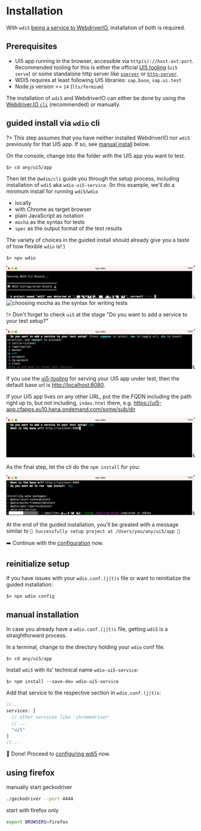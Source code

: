 # Installation

With `wdi5` [being a service to WebdriverIO](https://webdriver.io/docs/wdio-ui5-service), installation of both is required.

## Prerequisites

- UI5 app running in the browser, accessible via `http(s)://host.ext:port`.
  Recommended tooling for this is either the official [UI5 tooling](https://github.com/SAP/ui5-tooling) (`ui5 serve`) or some standalone http server like [`soerver`](https://github.com/vobu/soerver) or [`http-server`](https://www.npmjs.com/package/http-server).
- WDI5 requires at least following UI5 libraries: `sap.base`, `sap.ui.test`
- Node.js version >= `14` (`lts/fermium`)

The installation of `wdi5` and WebdriverIO can either be done by using the [Webdriver.IO `cli`](https://webdriver.io/docs/gettingstarted.html) (recommended) or manually.

## guided install via `wdio` cli

?> This step assumes that you have neither installed WebdriverIO nor `wdi5` previously for that UI5 app. If so, see [manual install](#manual-installation) below.

On the console, change into the folder with the UI5 app you want to test.

```shell
$> cd any/ui5/app
```

Then let the `@wdio/cli` guide you through the setup process, including installation of `wdi5` aka `wdio-ui5-service`.
(In this example, we'll do a minimum install for running `wdi5`/`wdio`

- locally
- with Chrome as target browser
- plain JavaScript as notation
- `mocha` as the syntax for tests
- `spec` as the output format of the test results

The variety of choices in the guided install should already give you a taste of how flexible `wdio` is!
)

```shell
$> npx wdio
```

![start of the wdi5/wdio installation process](./img/01_installation.png)
![choosing mocha as the syntax for writing tests](./img/03_installation.png)

!> Don't forget to check `ui5` at the stage "Do you want to add a service to your test setup?"

![toogle "ui5" for installing wdi5/wdio-ui5-service](./img/05_installation.png)

If you use the [ui5-tooling](https://sap.github.io/ui5-tooling/) for serving your UI5 app under test, then the default base url is <http://localhost:8080>.

If your UI5 app lives on any other URL, put the the FQDN including the path right up to, but not including, `index.html` there, e.g. <https://ui5-app.cfapps.eu10.hana.ondemand.com/some/sub/dir>

![base url of the ui5 app we want to test](./img/07_installation.png)

As the final step, let the cli do the `npm install` for you:

![end of the setup process does an "npm install"](./img/09_installation.png)

At the end of the guided installation, you'll be greated with a message similar to
`🤖 Successfully setup project at /Users/you/any/ui5/app 🎉`

:arrow_right: Continue with the [configuration](configuration) now.

## reinitialize setup

If you have issues with your `wdio.conf.(j|t)s` file or want to reinitialize the guided installation:

```shell
$> npx wdio config
```

## manual installation

In case you already have a `wdio.conf.(j|t)s` file, getting `wdi5` is a straightforward process.

In a terminal, change to the directory holding your `wdio` conf file.

```shell
$> cd any/ui5/app
```

Install `wdi5` with its' technical name `wdio-ui5-service`:

```shell
$> npm install --save-dev wdio-ui5-service
```

Add that service to the respective section in `wdio.conf.(j|t)s`:

```javascript
//...
services: [
  // other services like 'chromedriver'
  // ...
  "ui5"
]
//...
```

:tada: Done! Proceed to [configuring wdi5](configuration) now.

## using firefox

manually start geckodriver

```sh
./geckodriver --port 4444
```

start with firefox only

```sh
export BROWSERS=firefox
```
